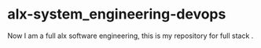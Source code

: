 # alx-system_engineering-devops
Now I am a full alx software engineering, this is my repository for full stack .
